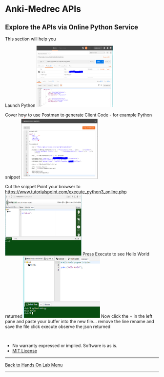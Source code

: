# Anki-Medrec APIs


## Explore the APIs via Online Python Service

This section will help you 

Launch Python
 <img src="./img/postman1.PNG" width="250" height="200">

Cover how to use Postman to generate Client Code - for example Python snippet 
 <img src="./img/postman2.PNG" width="250" height="200">

Cut the snippet 
Point your browser to https://www.tutorialspoint.com/execute_python3_online.php
 <img src="./img/pythoneditor1.PNG" width="250" height="200">
Press Execute to see Hello World returned
 <img src="./img/pythoneditor2.PNG" width="250" height="200">
Now click the + in the left pane and paste your buffer into the new file... 
remove the line 
rename and save the file
click execute
observe the json returned

<br>

* No warranty expressed or implied.  Software is as is.
* [MIT License](http://www.opensource.org/licenses/mit-license.html)

<hr />
<a href="handsonlabs" class="btn" >Back to Hands On Lab Menu</a>
<hr />

